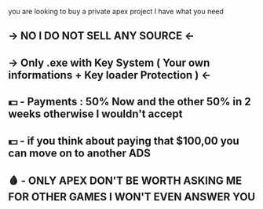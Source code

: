 you are looking to buy a private apex project I have what you need
## -> NO I DO NOT SELL ANY SOURCE <-
## -> Only .exe with Key System ( Your own informations + Key loader Protection ) <-
## 💵 - Payments : 50% Now and the other 50% in 2 weeks otherwise I wouldn't accept
## 💵 - if you think about paying that $100,00 you can move on to another ADS
## 🩸 - ONLY APEX DON'T BE WORTH ASKING ME FOR OTHER GAMES I WON'T EVEN ANSWER YOU
